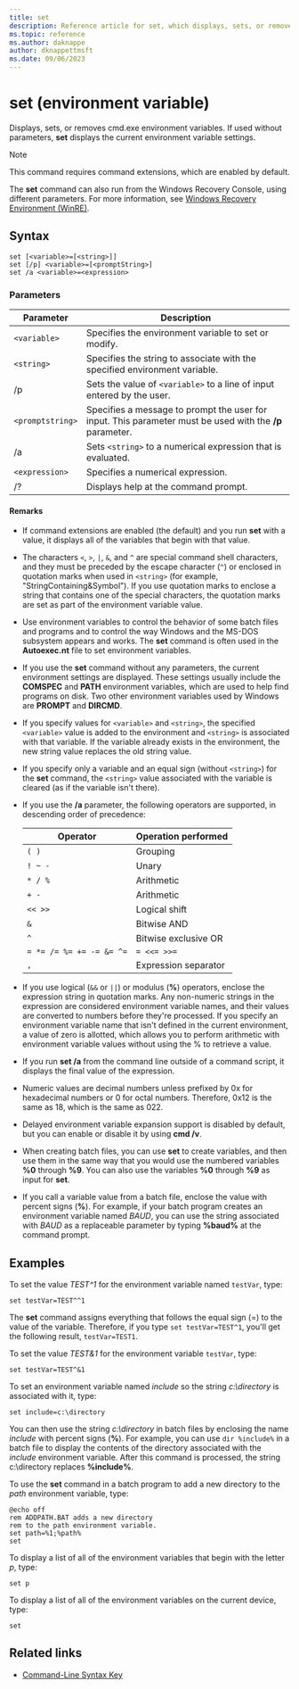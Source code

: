 ```yaml
---
title: set
description: Reference article for set, which displays, sets, or removes cmd.exe environment variables.
ms.topic: reference
ms.author: daknappe
author: dknappettmsft
ms.date: 09/06/2023
---
```


# set (environment variable)

Displays, sets, or removes cmd.exe environment variables. If used without parameters, **set** displays the current environment variable settings.

> [!NOTE]
> This command requires command extensions, which are enabled by default.

The **set** command can also run from the Windows Recovery Console, using different parameters. For more information, see [Windows Recovery Environment (WinRE)](/windows-hardware/manufacture/desktop/windows-recovery-environment--windows-re--technical-reference).

## Syntax

```
set [<variable>=[<string>]]
set [/p] <variable>=[<promptString>]
set /a <variable>=<expression>
```

### Parameters

| Parameter | Description |
|--|--|
| `<variable>` | Specifies the environment variable to set or modify. |
| `<string>` | Specifies the string to associate with the specified environment variable. |
| /p | Sets the value of `<variable>` to a line of input entered by the user. |
| `<promptstring>` | Specifies a message to prompt the user for input. This parameter must be used with the **/p** parameter. |
| /a | Sets `<string>` to a numerical expression that is evaluated. |
| `<expression>` | Specifies a numerical expression. |
| /? | Displays help at the command prompt. |

#### Remarks

- If command extensions are enabled (the default) and you run **set** with a value, it displays all of the variables that begin with that value.

- The characters `<`, `>`, `|`, `&`, and `^` are special command shell characters, and they must be preceded by the escape character (`^`) or enclosed in quotation marks when used in `<string>` (for example, "StringContaining&Symbol"). If you use quotation marks to enclose a string that contains one of the special characters, the quotation marks are set as part of the environment variable value.

- Use environment variables to control the behavior of some batch files and programs and to control the way Windows and the MS-DOS subsystem appears and works. The **set** command is often used in the **Autoexec.nt** file to set environment variables.

- If you use the **set** command without any parameters, the current environment settings are displayed. These settings usually include the **COMSPEC** and **PATH** environment variables, which are used to help find programs on disk. Two other environment variables used by Windows are **PROMPT** and **DIRCMD**.

- If you specify values for `<variable>` and `<string>`, the specified `<variable>` value is added to the environment and `<string>` is associated with that variable. If the variable already exists in the environment, the new string value replaces the old string value.

- If you specify only a variable and an equal sign (without `<string>`) for the **set** command, the `<string>` value associated with the variable is cleared (as if the variable isn't there).

- If you use the **/a** parameter, the following operators are supported, in descending order of precedence:

  | Operator | Operation performed |
  |--|--|
  | `( )` | Grouping |
  | `! ~ -` | Unary |
  | `* / %` | Arithmetic |
  | `+ -` | Arithmetic |
  | `<< >>` | Logical shift |
  | `&` | Bitwise AND |
  | `^` | Bitwise exclusive OR |
  | `= *= /= %= += -= &= ^=` | `= <<= >>=` |
  | `,` | Expression separator |

- If you use logical (`&&` or `||`) or modulus (**%**) operators, enclose the expression string in quotation marks. Any non-numeric strings in the expression are considered environment variable names, and their values are converted to numbers before they're processed. If you specify an environment variable name that isn't defined in the current environment, a value of zero is allotted, which allows you to perform arithmetic with environment variable values without using the % to retrieve a value.

- If you run **set /a** from the command line outside of a command script, it displays the final value of the expression.

- Numeric values are decimal numbers unless prefixed by 0x for hexadecimal numbers or 0 for octal numbers. Therefore, 0x12 is the same as 18, which is the same as 022.

- Delayed environment variable expansion support is disabled by default, but you can enable or disable it by using **cmd /v**.

- When creating batch files, you can use **set** to create variables, and then use them in the same way that you would use the numbered variables **%0** through **%9**. You can also use the variables **%0** through **%9** as input for **set**.

- If you call a variable value from a batch file, enclose the value with percent signs (**%**). For example, if your batch program creates an environment variable named *BAUD*, you can use the string associated with *BAUD* as a replaceable parameter by typing **%baud%** at the command prompt.

## Examples

To set the value *TEST^1* for the environment variable named `testVar`, type:

```
set testVar=TEST^^1
```

The **set** command assigns everything that follows the equal sign (=) to the value of the variable. Therefore, if you type `set testVar=TEST^1`, you'll get the following result, `testVar=TEST1`.

To set the value *TEST&1* for the environment variable `testVar`, type:

```
set testVar=TEST^&1
```

To set an environment variable named *include* so the string *c:\directory* is associated with it, type:

```
set include=c:\directory
```

You can then use the string *c:\directory* in batch files by enclosing the name *include* with percent signs (**%**). For example, you can use `dir %include%` in a batch file to display the contents of the directory associated with the *include* environment variable. After this command is processed, the string c:\directory replaces **%include%**.

To use the **set** command in a batch program to add a new directory to the *path* environment variable, type:

```
@echo off
rem ADDPATH.BAT adds a new directory
rem to the path environment variable.
set path=%1;%path%
set
```

To display a list of all of the environment variables that begin with the letter *p*, type:

```
set p
```

To display a list of all of the environment variables on the current device, type:

```
set
```

## Related links

- [Command-Line Syntax Key](command-line-syntax-key.md)
